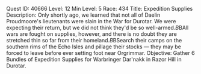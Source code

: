 Quest ID: 40666
Level: 12
Min Level: 5
Race: 434
Title: Expedition Supplies
Description: Only shortly ago, we learned that not all of Daelin Proudmoore's lieutenants were slain in the War for Durotar. We were expecting their return, but we did not think they'd be so well-armed.$B$BAll wars are fought on supplies, however, and there is no doubt they are stretched thin so far from their homeland.$B$BSearch their camps on the southern rims of the Echo Isles and pillage their stocks — they may be forced to leave before ever setting foot near Orgrimmar.
Objective: Gather 6 Bundles of Expedition Supplies for Warbringer Dar'nakk in Razor Hill in Durotar.
